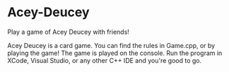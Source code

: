 # Acey-Deucey
Play a game of Acey Deucey with friends!

Acey Deucey is a card game. You can find the rules in Game.cpp, or by playing the game!
The game is played on the console. Run the program in XCode, Visual Studio, or any other C++ IDE and you're good to go.
